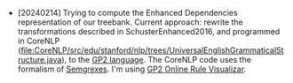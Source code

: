 - [20240214] Trying to compute the Enhanced Dependencies representation
  of our treebank. Current approach: rewrite the transformations
  described in SchusterEnhanced2016, and programmed in CoreNLP
  (<file:CoreNLP/src/edu/stanford/nlp/trees/UniversalEnglishGrammaticalStructure.java>),
  to the [GP2 language](https://uoycs-plasma.github.io/GP2/). The
  CoreNLP code uses the formalism of
  [Semgrexes](https://nlp.stanford.edu/nlp/javadoc/javanlp/edu/stanford/nlp/semgraph/semgrex/SemgrexPattern.html).
  I'm using [GP2 Online Rule
  Visualizar](https://uoycs-plasma.github.io/GP2-Visualiser/rule_edit.html).
